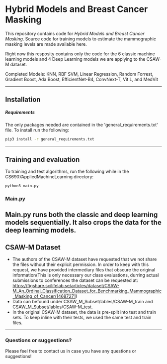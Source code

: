 # Hybrid Models and Breast Cancer Masking

This repository contains code for _Hybrid Models and Breast Cancer Masking_. Source code for training models to estimate the mammographic masking levels are made available here.

Right now this resposity contains only the code for the 6 classic machine learning models and 4 Deep Learning models we are applying to the CSAW-M dataset.

Completed Models: KNN, RBF SVM, Linear Regression, Random Forrest, Gradient Boost, Ada Boost, EfficientNet-B4, ConvNext-T, Vit L, and MedVit

---
## Installation

##### Requirements

The only packages needed are contained in the 'general_requirements.txt' file.
To install run the following:

```bash
pip3 install -r general_requirements.txt 
```

---

## Training and evaluation

To training and test algorithms, run the following while in the CS6907AppliedMachineLearning directory:
```bash
python3 main.py
```

### Main.py
Main.py runs both the classic and deep learning models sequentially. It also crops the data for the deep learning models.
---

## CSAW-M Dataset

- The authors of the CSAW-M dataset have requested that we not share the files without their explicit permission. In order to keep with this request, we have provided intermediary files that obscure the original information(This is only necessary our class evaluations, durring actual submissions to conferences the dataset can be requested at: https://figshare.scilifelab.se/articles/dataset/CSAW-M_An_Ordinal_Classification_Dataset_for_Benchmarking_Mammographic_Masking_of_Cancer/14687271)
- Data can befound under CSAW_M_Subset/lables/CSAW-M_train and CSAW_M_Subset/lables/CSAW-M_test.
- In the original CSAW-M dataset, the data is pre-split into test and train sets. To keep inline with their tests, we used the same test and train files.

---

### Questions or suggestions?

Please feel free to contact us in case you have any questions or suggestions!
